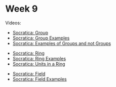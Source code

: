 # Week 9

Videos:
- [Socratica: Group](https://www.youtube.com/watch?v=g7L_r6zw4-c)
- [Socratica: Group Examples](https://www.youtube.com/watch?v=yHq_yzYZV6U&list=PL)
- [Socratica: Examples of Groups and not Groups](https://www.youtube.com/watch?v=qvx9TnK85bw)
<!---->
- [Socratica: Ring](https://www.youtube.com/watch?v=j_f7O-4Rb9U)
- [Socratica: Ring Examples](https://www.youtube.com/watch?v=_RTHvweHlhE)
- [Socratica: Units in a Ring](https://www.youtube.com/watch?v=HHpODrFZ4YQ)
<!---->
- [Socratica: Field](https://www.youtube.com/watch?v=KCSZ4QhOw0I)
- [Socratica: Field Examples](https://www.youtube.com/watch?v=9hmr_Fjot_8)
